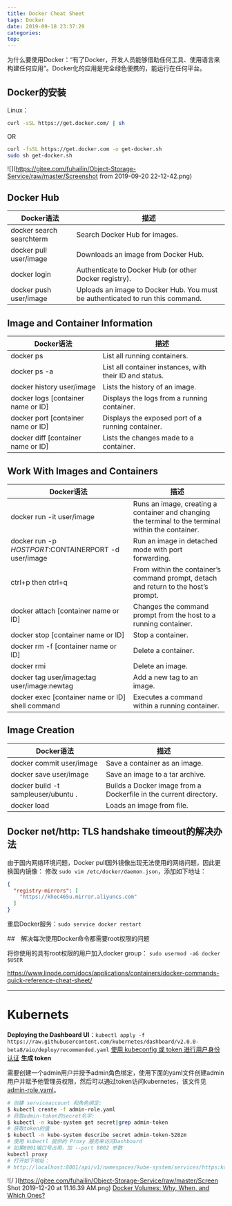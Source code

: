```yaml
---
title: Docker Cheat Sheet
tags: Docker
date: 2019-09-18 23:37:29
categories:
top:
---
```


为什么要使用Docker：“有了Docker，开发人员能够借助任何工具、使用语言来构建任何应用”。Docker化的应用是完全绿色便携的，能运行在任何平台。

<!-- more -->

## Docker的安装

Linux：
```bash
curl -sSL https://get.docker.com/ | sh

```

OR

```bash
curl -fsSL https://get.docker.com -o get-docker.sh
sudo sh get-docker.sh
```

![](https://gitee.com/fuhailin/Object-Storage-Service/raw/master/Screenshot from 2019-09-20 22-12-42.png)

## Docker Hub

| Docker语法                | 描述                                                         |
| ------------------------- | ------------------------------------------------------------ |
| docker search  searchterm | Search Docker Hub for images.                                |
| docker pull user/image    | Downloads an image from Docker Hub.                          |
| docker login              | Authenticate to Docker Hub (or other Docker registry).       |
| docker push user/image    | Uploads an image to Docker Hub. You must be authenticated to run this command. |



## Image and Container Information

| Docker语法                         | 描述                                                    |
| ---------------------------------- | ------------------------------------------------------- |
| docker ps                          | List all running containers.                            |
| docker ps -a                       | List all container instances, with their ID and status. |
| docker history user/image          | Lists the history of an image.                          |
| docker logs [container name or ID] | Displays the logs from a running container.             |
| docker port [container name or ID] | Displays the exposed port of a running container.       |
| docker diff [container name or ID] | Lists the changes made to a container.                  |

## Work With Images and Containers

| Docker语法                                           | 描述                                                         |
| ---------------------------------------------------- | ------------------------------------------------------------ |
| docker run -it user/image                            | Runs an image, creating a container and changing the terminal to the terminal within the container. |
| docker run -p $HOSTPORT:$CONTAINERPORT -d user/image | Run an image in detached mode with port forwarding.          |
| ctrl+p then ctrl+q                                   | From within the container’s command prompt, detach and return to the host’s prompt. |
| docker attach [container name or ID]                 | Changes the command prompt from the host to a running container. |
| docker stop [container name or ID]                   | Stop a container.                                            |
| docker rm -f [container name or ID]                  | Delete a container.                                          |
| docker rmi                                           | Delete an image.                                             |
| docker tag user/image:tag user/image:newtag          | Add a new tag to an image.                                   |
| docker exec [container name or ID] shell command     | Executes a command within a running container.               |

## Image Creation

| Docker语法                          | 描述                                                         |
| ----------------------------------- | ------------------------------------------------------------ |
| docker commit user/image            | Save a container as an image.                                |
| docker save user/image              | Save an image to a tar archive.                              |
| docker build -t sampleuser/ubuntu . | Builds a Docker image from a Dockerfile in the current directory. |
| docker load                         | Loads an image from file.                                    |

## Docker net/http: TLS handshake timeout的解决办法

由于国内网络环境问题，Docker pull国外镜像出现无法使用的网络问题，因此更换国内镜像：
修改 `sudo vim /etc/docker/daemon.json`，添加如下地址：

```json
{
  "registry-mirrors": [
    "https://khec465u.mirror.aliyuncs.com"
  ]
}
```
重启Docker服务：`sudo service docker restart`

##　解决每次使用Docker命令都需要root权限的问题

将你使用的具有root权限的用户加入docker group： ``sudo usermod -aG docker $USER``


https://www.linode.com/docs/applications/containers/docker-commands-quick-reference-cheat-sheet/

*******
# Kubernets
**Deploying the Dashboard UI**：`kubectl apply -f https://raw.githubusercontent.com/kubernetes/dashboard/v2.0.0-beta8/aio/deploy/recommended.yaml`
[使用 kubeconfig 或 token 进行用户身份认证](https://jimmysong.io/kubernetes-handbook/guide/auth-with-kubeconfig-or-token.html)
**生成 token**

需要创建一个admin用户并授予admin角色绑定，使用下面的yaml文件创建admin用户并赋予他管理员权限，然后可以通过token访问kubernetes，该文件见[admin-role.yaml](https://github.com/rootsongjc/kubernetes-handbook/tree/master/manifests/dashboard-1.7.1/admin-role.yaml)。

```bash
# 创建 serviceaccount 和角色绑定:
$ kubectl create -f admin-role.yaml
# 获取admin-token的secret名字:
$ kubectl -n kube-system get secret|grep admin-token
# 获取token的值
$ kubectl -n kube-system describe secret admin-token-528zm
# 使用 kubectl 提供的 Proxy 服务来访问Dashboard
# 如果8001端口号占用，加 --port 8002 参数
kubectl proxy
# 打开如下地址：
# http://localhost:8001/api/v1/namespaces/kube-system/services/https:kubernetes-dashboard:/proxy/
```

![/ ](https://gitee.com/fuhailin/Object-Storage-Service/raw/master/Screen Shot 2019-12-20 at 11.16.39 AM.png)
[Docker Volumes: Why, When, and Which Ones?](https://spin.atomicobject.com/2019/07/11/docker-volumes-explained/)
